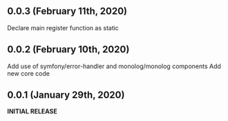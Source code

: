 ## 0.0.3 (February 11th, 2020)
Declare main register function as static

## 0.0.2 (February 10th, 2020)
Add use of symfony/error-handler and monolog/monolog components
Add new core code

## 0.0.1 (January 29th, 2020)
**INITIAL RELEASE**
